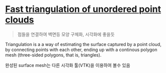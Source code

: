 # [Fast triangulation of unordered point clouds](http://pointclouds.org/documentation/tutorials/greedy_projection.php#greedy-triangulation)

> 점들을 연결하여 벽면등 모양 구체화, 시각화에 좋을듯 


Triangulation is a a way of estimating the surface captured by a point cloud, by connecting points with each other, ending up with a continous polygon mesh (three-sided polygons, that is, triangles). 

완성된 surface mesh는 다른 시각화 툴(VTK)을 이용하여 볼수 있음